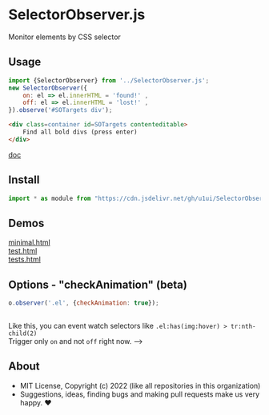 # SelectorObserver.js
Monitor elements by CSS selector

## Usage

```js
import {SelectorObserver} from '../SelectorObserver.js';
new SelectorObserver({
    on: el => el.innerHTML = 'found!' ,
    off: el => el.innerHTML = 'lost!' ,
}).observe('#SOTargets div');
```

```html
<div class=container id=SOTargets contenteditable>
    Find all bold divs (press enter)
</div>
```

[doc](https://doc.deno.land/https://cdn.jsdelivr.net/gh/u1ui/SelectorObserver.js@x/SelectorObserver.js)

## Install

```js
import * as module from "https://cdn.jsdelivr.net/gh/u1ui/SelectorObserver.js@x.x.x/SelectorObserver.min.js"
```

## Demos

[minimal.html](http://gcdn.li/u1ui/SelectorObserver.js@main/tests/minimal.html)  
[test.html](http://gcdn.li/u1ui/SelectorObserver.js@main/tests/test.html)  
[tests.html](http://gcdn.li/u1ui/SelectorObserver.js@main/tests/tests.html)  

## Options - "checkAnimation" (beta)

```javascript
o.observer('.el', {checkAnimation: true});
    
```

Like this, you can event watch selectors like `.el:has(img:hover) > tr:nth-child(2)`  
Trigger only `on` and not `off` right now.
-->

## About

- MIT License, Copyright (c) 2022 <u1> (like all repositories in this organization) <br>
- Suggestions, ideas, finding bugs and making pull requests make us very happy. ♥

